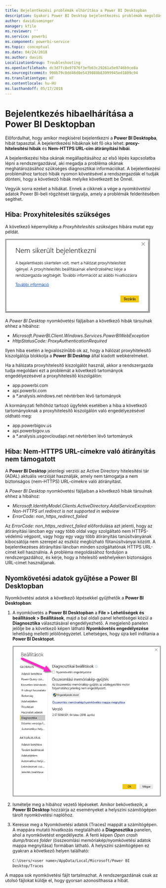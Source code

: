 ```yaml
---
title: Bejelentkezési problémák elhárítása a Power BI Desktopban
description: Gyakori Power BI Desktop bejelentkezési problémák megoldása
author: davidiseminger
manager: kfile
ms.reviewer: ''
ms.service: powerbi
ms.component: powerbi-service
ms.topic: conceptual
ms.date: 04/24/2018
ms.author: davidi
LocalizationGroup: Troubleshooting
ms.openlocfilehash: dc3d7fc8e97876f3efb63c29261a5e9746b9ce8a
ms.sourcegitcommit: 998b79c0dd46d0e5439888b83999945ed1809c94
ms.translationtype: HT
ms.contentlocale: hu-HU
ms.lasthandoff: 05/17/2018
---
```

# <a name="troubleshooting-sign-in-for-power-bi-desktop"></a>Bejelentkezés hibaelhárítása a Power BI Desktopban
Előfordulhat, hogy amikor megkísérel bejelentkezni a **Power BI Desktopba**, hibát tapasztal. A bejelentkezési hibáknak két fő oka lehet: **proxy-hitelesítési hibák** és **Nem-HTTPS URL-cím átirányítási hibái**. 

A bejelentkezési hiba okának megállapításához az első lépés kapcsolatba lépni a rendszergazdával, aki megadja a probléma okának meghatározásához szükséges diagnosztikai információkat. A bejelentkezési problémához tartozó hibák nyomon követésével a rendszergazdák el tudják dönteni, hogy a következő hibák melyike következett be Önnél. 

Vegyük sorra ezeket a hibákat. Ennek a cikknek a vége a *nyomkövetési* adatok Power BI-beli rögzítését tárgyalja, amely a problémák felderítésében segíthet.


## <a name="proxy-authentication-required-error"></a>Hiba: Proxyhitelesítés szükséges

A következő képernyőkép a *Proxyhitelesítés szükséges* hibára mutat egy példát.

![Bejelentkezési hiba proxyhitelesítési hiba miatt](media/desktop-troubleshooting-sign-in/desktop-tshoot-sign-in_01.png)

A *Power BI Desktop* nyomkövetési fájljaiban a következő hibák társulnak ehhez a hibához:

* *Microsoft.PowerBI.Client.Windows.Services.PowerBIWebException*
* *HttpStatusCode: ProxyAuthenticationRequired*

Ilyen hiba esetén a legvalószínűbb ok az, hogy a hálózat proxyhitelesítő kiszolgálója blokkolja a **Power BI Desktop** által kiadott webkérelmeket. 

Ha a hálózata proxyhitelesítő kiszolgálót használ, akkor a rendszergazda tudja megoldani ezt a problémát a következő tartományok engedélyezésével a proxyhitelesítő kiszolgálón:

* app.powerbi.com
* api.powerbi.com
* a *.analysis.windows.net névtérben lévő tartományok

A kormányzati felhőhöz tartozó ügyfelek esetében a hiba a következő tartományoknak a proxyhitelesítő kiszolgálón való engedélyezésével oldható meg:

* app.powerbigov.us
* api.powerbigov.us
* a *.analysis.usgovcloudapi.net névtérben lévő tartományok

## <a name="non-https-url-redirect-not-supported-error"></a>Hiba: Nem-HTTPS URL-címekre való átirányítás nem támogatott

A **Power BI Desktop** jelenlegi verziói az Active Directory hitelesítési tár (ADAL) aktuális verzióját használják, amely nem támogatja a nem biztonságos (nem-HTTPS) URL-címekre való átirányítást. 

A *Power BI Desktop* nyomkövetési fájljaiban a következő hibák társulnak ehhez a hibához:

* *Microsoft.IdentityModel.Clients.ActiveDirectory.AdalServiceException: Non-HTTPS url redirect is not supported in webview*
* *ErrorCode: non_https_redirect_failed*

Az *ErrorCode: non_https_redirect_failed* előfordulása azt jelenti, hogy az átirányítási láncban egy vagy több oldal vagy szolgáltató nem HTTPS-védelmű végpont, vagy hogy egy vagy több átirányítás tanúsítványának kibocsátója nem szerepel az eszköz megbízható főtanúsítványai között. A bejelentkezéses átirányítási láncban minden szolgáltatónak HTTPS URL-címet kell használnia. A probléma megoldásához forduljon a rendszergazdához, és kérje, hogy a hitelesítő webhelyeken biztonságos URL-címet használjanak. 

## <a name="how-to-collect-a-trace-in-power-bi-desktop"></a>Nyomkövetési adatok gyűjtése a Power BI Desktopban

Nyomkövetési adatok a következő lépésekkel gyűjthetők a **Power BI Desktopban**:

1. A nyomkövetés a **Power BI Desktopban** a **File > Lehetőségek és beállítások > Beállítások**, majd a bal oldali panel lehetőségei közül a **Diagnosztika** választásával engedélyezhető. A megjelenő panelen jelölje be a következő képen látható **Nyomkövetés engedélyezése** lehetőség melletti jelölőnégyzetet. Lehetséges, hogy újra kell indítania a **Power BI Desktopot**.
   
   ![Nyomkövetés engedélyezése a Power BI Desktopban](media/desktop-troubleshooting-sign-in/desktop-tshoot-sign-in_02.png)

2. Ismételje meg a hibához vezető lépéseket. Amikor bekövetkezik, a **Power BI Desktop** hozzáírja az eseményeket a helyszíni számítógépen tárolt nyomkövetési naplóhoz.

3. Keresse meg a Nyomkövetési adatok (Traces) mappát a számítógépen. A mappára mutató hivatkozás megtalálható a **Diagnosztika** panelen, ahol a nyomkövetést engedélyezte. A fenti képen *Open crash dump/traces folder* (összeomlási memóriakép/nyomkövetési adatok mappa megnyitása) formában látható. A helyszíni számítógépen ez gyakran a következő helyen található:

    `C:\Users/<user name>/AppData/Local/Microsoft/Power BI Desktop/Traces`

A mappa sok nyomkövetési fájlt tartalmazhat. A rendszergazdának csak az utolsó fájlokat küldje el, hogy gyorsan azonosíthassa a hibát. 

